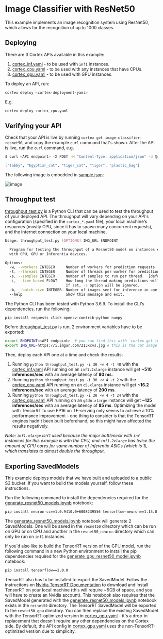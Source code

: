 # Image Classifier with ResNet50

This example implements an image recognition system using ResNet50, which allows for the recognition of up to 1000 classes.

## Deploying

There are 3 Cortex APIs available in this example:

1. [cortex_inf.yaml](cortex_inf.yaml) - to be used with `inf1` instances.
1. [cortex_cpu.yaml](cortex_cpu.yaml) - to be used with any instances that have CPUs.
1. [cortex_gpu.yaml](cortex_gpu.yaml) - to be used with GPU instances.

To deploy an API, run:

```bash
cortex deploy <cortex-deployment-yaml>
```

E.g.

```bash
cortex deploy cortex_cpu.yaml
```

## Verifying your API

Check that your API is live by running `cortex get image-classifier-resnet50`, and copy the example `curl` command that's shown. After the API is live, run the `curl` command, e.g.

```bash
$ curl <API endpoint> -X POST -H "Content-Type: application/json" -d @sample.json

["tabby", "Egyptian_cat", "tiger_cat", "tiger", "plastic_bag"]
```

The following image is embedded in [sample.json](sample.json):

![image](https://i.imgur.com/213xcvs.jpg)

## Throughput test

[throughput_test.py](throughput_test.py) is a Python CLI that can be used to test the throughput of your deployed API. The throughput will vary depending on your API's configuration (specified in the `cortex_*.yaml` file), your local machine's resources (mostly CPU, since it has to spawn many concurrent requests), and the internet connection on your local machine.

```bash
Usage: throughput_test.py [OPTIONS] IMG_URL ENDPOINT

  Program for testing the throughput of a Resnet50 model on instances equipped
  with CPU, GPU or Inferentia devices.

Options:
  -w, --workers INTEGER     Number of workers for prediction requests.  [default: 1]
  -t, --threads INTEGER     Number of threads per worker for prediction requests.  [default: 1]
  -s, --samples INTEGER     Number of samples to run per thread.  [default: 10]
  -i, --time-based FLOAT    How long the thread making predictions will run for in seconds.
                            If set, -s option will be ignored.
  -b, --batch-size INTEGER  Number of images sent for inference in one request.  [default: 1]
  --help                    Show this message and exit.
```

The Python CLI has been tested with Python 3.6.9. To install the CLI's dependencies, run the following:

```bash
pip install requests click opencv-contrib-python numpy
```

Before [throughput_test.py](throughput_test.py) is run, 2 environment variables have to be exported:

```bash
export ENDPOINT=<API endpoint>  # you can find this with `cortex get image-classifier-resnet50`
export IMG_URL=https://i.imgur.com/213xcvs.jpg # this is the cat image shown in the previous step
```

Then, deploy each API one at a time and check the results:

1. Running `python throughput_test.py -i 30 -w 4 -t 48` with the [cortex_inf.yaml](cortex_inf.yaml) API running on an `inf1.2xlarge` instance will get **~510 inferences/sec** with an average latency of **80 ms**.
1. Running `python throughput_test.py -i 30 -w 4 -t 2` with the [cortex_cpu.yaml](cortex_cpu.yaml) API running on an `c5.xlarge` instance will get **~16.2 inferences/sec** with an average latency of **200 ms**.
1. Running `python throughput_test.py -i 30 -w 4 -t 24` with the [cortex_gpu.yaml](cortex_gpu.yaml) API running on an `g4dn.xlarge` instance will get **~125 inferences/sec** with an average latency of **85 ms**. Optimizing the model with TensorRT to use FP16 on TF-serving only seems to achieve a 10% performance improvement - one thing to consider is that the TensorRT engines hadn't been built beforehand, so this might have affected the results negatively.

*Note: `inf1.xlarge` isn't used because the major bottleneck with `inf` instances for this example is with the CPU, and `inf1.2xlarge` has twice the amount of CPU cores for same number of Inferentia ASICs (which is 1), which translates to almost double the throughput.*

## Exporting SavedModels

This example deploys models that we have built and uploaded to a public S3 bucket. If you want to build the models yourself, follow these instructions.

Run the following command to install the dependencies required for the [generate_resnet50_models.ipynb](generate_resnet50_models.ipynb) notebook:

```bash
pip install neuron-cc==1.0.9410.0+6008239556 tensorflow-neuron==1.15.0.1.0.1333.0
```

The [generate_resnet50_models.ipynb](generate_resnet50_models.ipynb) notebook will generate 2 SavedModels. One will be saved in the `resnet50` directory which can be run on GPU or on CPU and another in the `resnet50_neuron` directory which can only be run on `inf1` instances.

If you'd also like to build the TensorRT version of the GPU model, run the following command in a new Python environment to install the pip dependencies required for the [generate_gpu_resnet50_model.ipynb](generate_gpu_resnet50_model.ipynb) notebook:

```bash
pip install tensorflow==2.0.0
```

TensorRT also has to be installed to export the SavedModel. Follow the instructions on [Nvidia TensorRT Documentation](https://docs.nvidia.com/deeplearning/tensorrt/install-guide/index.html#installing-debian) to download and install TensorRT on your local machine (this will require ~5GB of space, and you will have to create an Nvidia account). This notebook also requires that the SavedModel generated with the [generate_resnet50_models.ipynb](generate_resnet50_models.ipynb) notebook exists in the `resnet50` directory. The TensorRT SavedModel will be exported to the `resnet50_gpu` directory. You can then replace the existing SavedModel with the TensorRT-optimized version in [cortex_gpu.yaml](cortex_gpu.yaml) - it's a drop-in replacement that doesn't require any other dependencies on the Cortex side. By default, the API config in [cortex_gpu.yaml](cortex_gpu.yaml) uses the non-TensorRT-optimized version due to simplicity.
